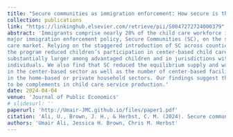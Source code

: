 ```yaml
---
title: "Secure communities as immigration enforcement: How secure is the child care market?"
collection: publications
link: "https://linkinghub.elsevier.com/retrieve/pii/S0047272724000379"
abstract: 'Immigrants comprise nearly 20% of the child care workforce in the U.S. This paper studies the impact of a
major immigration enforcement policy, Secure Communities (SC), on the structure and functioning of the child
care market. Relying on the staggered introduction of SC across counties between 2008 and 2014, we find that
the program reduced children’s participation in center-based child care programs. The estimated reductions are
substantially larger among advantaged children and in jurisdictions with a greater fraction of undocumented
individuals. We also find that SC reduced the equilibrium supply and wages of immigrant and native workers
in the center-based sector as well as the number of center-based facilities. There is no compensating increase
in the home-based or private household sectors. Our findings suggest that immigrants and natives are likely
to be complements in child care service production.'
date: 2024-04-04
venue: 'Journal of Public Economics'
# slidesurl: ''
paperurl: 'http://Umair-JMC.github.io/files/paper1.pdf'
citation: 'Ali, U., Brown, J. H., & Herbst, C. M. (2024). Secure communities as immigration enforcement: How secure is the child care market? <i>Journal of Public Economics</i>, 233, 105101.'
authors: 'Umair Ali, Jessica H. Brown, Chris M. Herbst'
---
```


